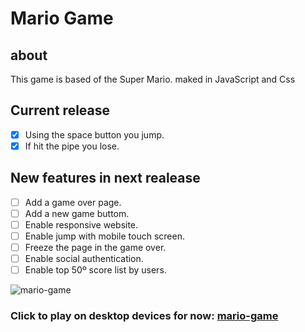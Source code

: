 # Mario Game

## about

This game is based of the Super Mario. maked in JavaScript and Css

## Current release

- [x] Using the space button you jump.
- [x] If hit the pipe you lose.

## New features in next realease

- [ ] Add a game over page.
- [ ] Add a new game buttom.
- [ ] Enable responsive website.
- [ ] Enable jump with mobile touch screen.
- [ ] Freeze the page in the game over.
- [ ] Enable social authentication.
- [ ] Enable top 50º score list by users.

![mario-game](https://user-images.githubusercontent.com/99805417/172012417-152dd1ec-54f9-4c99-869b-688eab04894d.png)

### Click to play on desktop devices for now: [mario-game](https://adryanfreitas.github.io/mario-game/)
